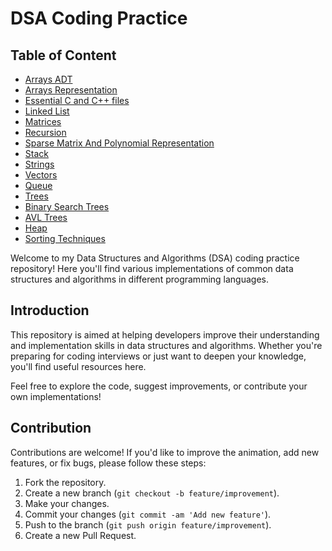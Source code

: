 # DSA Coding Practice

## Table of Content
- [Arrays ADT](https://github.com/Bhanupriya-art/DSA-Coding-Practice/tree/main/Arrays%20ADT)
- [Arrays Representation](https://github.com/Bhanupriya-art/DSA-Coding-Practice/tree/main/Arrays%20Representation)
- [Essential C and C++ files](https://github.com/Bhanupriya-art/DSA-Coding-Practice/tree/main/Essential%20C%20and%20C%2B%2B%20files)
- [Linked List](https://github.com/Bhanupriya-art/DSA-Coding-Practice/tree/main/Linked%20List)
- [Matrices](https://github.com/Bhanupriya-art/DSA-Coding-Practice/tree/main/Matrices)
- [Recursion](https://github.com/Bhanupriya-art/DSA-Coding-Practice/tree/main/Recursion)
- [Sparse Matrix And Polynomial Representation](https://github.com/Bhanupriya-art/DSA-Coding-Practice/tree/main/Sparse%20Matrix%20And%20Polynomial%20Representation)
- [Stack](https://github.com/Bhanupriya-art/DSA-Coding-Practice/tree/main/Stack)
- [Strings](https://github.com/Bhanupriya-art/DSA-Coding-Practice/tree/main/Strings)
- [Vectors](https://github.com/Bhanupriya-art/DSA-Coding-Practice/tree/main/Vectors)
- [Queue](https://github.com/Bhanupriya-art/DSA-Coding-Practice/tree/main/Queue)
- [Trees](https://github.com/Bhanupriya-art/DSA-Coding-Practice/tree/main/Trees)
- [Binary Search Trees](https://github.com/Bhanupriya-art/DSA-Coding-Practice/tree/main/Binary%20Search%20Tree)
- [AVL Trees](https://github.com/Bhanupriya-art/DSA-Coding-Practice/tree/main/AVL%20Trees)
- [Heap](https://github.com/Bhanupriya-art/DSA-Coding-Practice/tree/main/Heap)
- [Sorting Techniques](https://github.com/Bhanupriya-art/DSA-Coding-Practice/tree/main/Sorting%20Techniques)

Welcome to my Data Structures and Algorithms (DSA) coding practice repository! Here you'll find various implementations of common data structures and algorithms in different programming languages.

## Introduction

This repository is aimed at helping developers improve their understanding and implementation skills in data structures and algorithms. Whether you're preparing for coding interviews or just want to deepen your knowledge, you'll find useful resources here.

Feel free to explore the code, suggest improvements, or contribute your own implementations!

## Contribution

Contributions are welcome! If you'd like to improve the animation, add new features, or fix bugs, please follow these steps:

1. Fork the repository.
2. Create a new branch (`git checkout -b feature/improvement`).
3. Make your changes.
4. Commit your changes (`git commit -am 'Add new feature'`).
5. Push to the branch (`git push origin feature/improvement`).
6. Create a new Pull Request.

